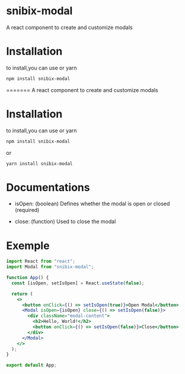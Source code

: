 # snibix-modal

A react component to create and customize modals

# Installation

to install,you can use or yarn

```bash
npm install snibix-modal
```

=======
A react component to create and customize modals

# Installation

to install,you can use or yarn

```bash
npm install snibix-modal
```

or

```bash
yarn install snibix-modal
```

# Documentations

- isOpen: (boolean)
  Defines whether the modal is open or closed (required)

- close: (function)
  Used to close the modal

# Exemple

```jsx
import React from "react";
import Modal from "snibix-modal";

function App() {
  const [isOpen, setIsOpen] = React.useState(false);

  return (
    <>
      <button onClick={() => setIsOpen(true)}>Open Modal</button>
      <Modal isOpen={isOpen} close={() => setIsOpen(false)}>
        <div className="modal-content">
          <h2>Hello, World!</h2>
          <button onClick={() => setIsOpen(false)}>Close</button>
        </div>
      </Modal>
    </>
  );
}

export default App;
```
